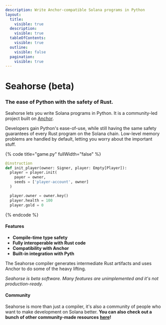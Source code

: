 ```yaml
---
description: Write Anchor-compatible Solana programs in Python
layout:
  title:
    visible: true
  description:
    visible: true
  tableOfContents:
    visible: true
  outline:
    visible: false
  pagination:
    visible: true
---
```


# Seahorse  (beta)

### The ease of Python with the safety of Rust. <a href="#the-ease-of-python-with-the-safety-of-rust" id="the-ease-of-python-with-the-safety-of-rust"></a>

Seahorse lets you write Solana programs in Python. It is a community-led project built on [Anchor](https://github.com/coral-xyz/anchor).

Developers gain Python's ease-of-use, while still having the same safety guarantees of every Rust program on the Solana chain. Low-level memory problems are handled by default, letting you worry about the important stuff.



{% code title="game.py" fullWidth="false" %}
```python
@instruction
def init_player(owner: Signer, player: Empty[Player]):
  player = player.init(
    payer = owner,
    seeds = ['player-account', owner]
  )

  player.owner = owner.key()
  player.health = 100
  player.gold = 0
```
{% endcode %}

#### Features <a href="#features" id="features"></a>

* **Compile-time type safety**
* **Fully interoperable with Rust code**
* **Compatibility with Anchor**
* **Built-in integration with Pyth**

The Seahorse compiler generates intermediate Rust artifacts and uses Anchor to do some of the heavy lifting.

_Seahorse is beta software. Many features are unimplemented and it's not production-ready._



#### Community <a href="#community" id="community"></a>

Seahorse is more than just a compiler, it's also a community of people who want to make development on Solana better. **You can also check out a bunch of other community-made resources** [**here**](https://www.seahorse.dev/introduction/seahorse-community)**!**
